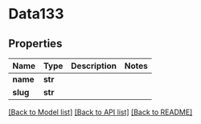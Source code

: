 # Data133

## Properties
Name | Type | Description | Notes
------------ | ------------- | ------------- | -------------
**name** | **str** |  | 
**slug** | **str** |  | 

[[Back to Model list]](../README.md#documentation-for-models) [[Back to API list]](../README.md#documentation-for-api-endpoints) [[Back to README]](../README.md)


